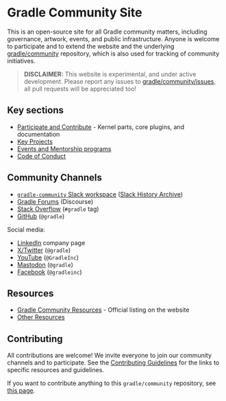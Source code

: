 # Gradle Community Site

This is an open-source site for all Gradle community
matters, including governance, artwork, events, and public infrastructure.
Anyone is welcome to participate and to extend the website and
the underlying [gradle/community](https://github.com/gradle/community) repository,
which is also used for tracking of community initiatives.

> **DISCLAIMER:** This website is experimental, and under active development.
> Please report any issues to [gradle/community/issues](https://github.com/gradle/community/issues),
> all pull requests will be appreciated too!

## Key sections

- [Participate and Contribute](./contributing/README.md) - Kernel parts, core plugins, and documentation
- [Key Projects](./projects/README.md)
- [Events and Mentorship programs](./events/README.md)
- [Code of Conduct](dotgithub/CODE_OF_CONDUCT.md)

## Community Channels

- [`gradle-community` Slack workspace](https://gradle.com/slack-invite)
  ([Slack History Archive](https://www.linen.dev/s/gradle-community))
- [Gradle Forums](https://discuss.gradle.org/) (Discourse)
- [Stack Overflow](https://stackoverflow.com/questions/tagged/gradle) (`#gradle` tag)
- [GitHub](https://github.com/gradle/gradle) (`@gradle`)

Social media:

- [LinkedIn](https://www.linkedin.com/company/gradle) company page
- [X/Twitter](https://twitter.com/gradle) (`@gradle`)
- [YouTube](https://www.youtube.com/channel/) (`@GradleInc`)
- [Mastodon](https://mastodon.social/@Gradle) (`@gradle`)
- [Facebook](https://www.facebook.com/gradleinc) (`@gradleinc`)

## Resources

- [Gradle Community Resources](https://gradle.org/resources/) -
Official listing on the website
- [Other Resources](./resources/README.md)

## Contributing

All contributions are welcome!
We invite everyone to join our community channels and to participate.
See the [Contributing Guidelines](./contributing/README.md) for the links to specific resources and guidelines.

If you want to contribute anything to this `gradle/community` repository,
see [this page](./CONTRIBUTING.md).
